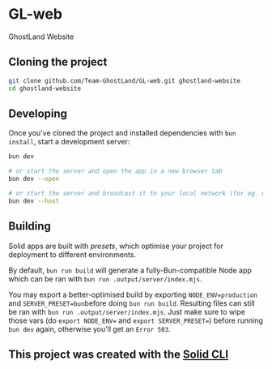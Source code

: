 # GL-web

GhostLand Website 

## Cloning the project

```bash
git clone github.com/Team-GhostLand/GL-web.git ghostland-website
cd ghostland-website
```

## Developing

Once you've cloned the project and installed dependencies with `bun install`, start a development server:

```bash
bun dev

# or start the server and open the app in a new browser tab
bun dev --open

# or start the server and broadcast it to your local network (for eg. mobile dev) 
bun dev --host
```

## Building

Solid apps are built with _presets_, which optimise your project for deployment to different environments.

By default, `bun run build` will generate a fully-Bun-compatible Node app which can be ran with `bun run .output/server/index.mjs`.

You may export a better-optimised build by exporting `NODE_ENV=production` and `SERVER_PRESET=bun`before doing `bun run build`. Resulting files can still be ran with `bun run .output/server/index.mjs`. Just make sure to wipe those vars (do `export NODE_ENV=` and `export SERVER_PRESET=`) before running `bun dev` again, otherwise you'll get an `Error 503`.

## This project was created with the [Solid CLI](https://solid-cli.netlify.app)